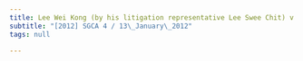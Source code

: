 ```yaml
---
title: Lee Wei Kong (by his litigation representative Lee Swee Chit) v Ng Siok Tong
subtitle: "[2012] SGCA 4 / 13\_January\_2012"
tags: null

---
```


